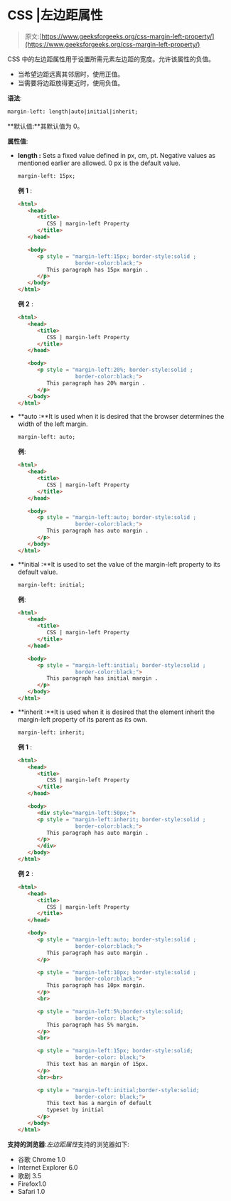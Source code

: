 # CSS |左边距属性

> 原文:[https://www.geeksforgeeks.org/css-margin-left-property/](https://www.geeksforgeeks.org/css-margin-left-property/)

CSS 中的左边距属性用于设置所需元素左边距的宽度。允许该属性的负值。

*   当希望边距远离其邻居时，使用正值。
*   当需要将边距放得更近时，使用负值。

**语法**:

```html
margin-left: length|auto|initial|inherit;
```

**默认值:**其默认值为 0。

**属性值**:

*   **length :** Sets a fixed value defined in px, cm, pt. Negative values as mentioned earlier are allowed. 0 px is the default value.

    ```html
    margin-left: 15px;

    ```

    **例 1** :

    ```html
    <html>
       <head>
          <title>
             CSS | margin-left Property
          </title>
       </head>

       <body>
          <p style = "margin-left:15px; border-style:solid ; 
                      border-color:black;">
             This paragraph has 15px margin .
          </p>
       </body>
    </html>
    ```

    **例 2** :

    ```html
    <html>
       <head>
          <title>
             CSS | margin-left Property
          </title>
       </head>

       <body>
          <p style = "margin-left:20%; border-style:solid ; 
                      border-color:black;">
             This paragraph has 20% margin .
          </p>
       </body>
    </html>
    ```

*   **auto :**It is used when it is desired that the browser determines the width of the left margin.

    ```html
    margin-left: auto;

    ```

    **例**:

    ```html
    <html>
       <head>
          <title>
             CSS | margin-left Property
          </title>
       </head>

       <body>
          <p style = "margin-left:auto; border-style:solid ; 
                      border-color:black;">
             This paragraph has auto margin .
          </p>
       </body>
    </html>
    ```

*   **initial :**It is used to set the value of the margin-left property to its default value.

    ```html
    margin-left: initial;

    ```

    **例**:

    ```html
    <html>
       <head>
          <title>
             CSS | margin-left Property
          </title>
       </head>

       <body>
          <p style = "margin-left:initial; border-style:solid ; 
                      border-color:black;">
             This paragraph has initial margin .
          </p>
       </body>
    </html>
    ```

*   **inherit :**It is used when it is desired that the element inherit the margin-left property of its parent as its own.

    ```html
    margin-left: inherit; 

    ```

    **例 1** :

    ```html
    <html>
       <head>
          <title>
             CSS | margin-left Property
          </title>
       </head>

       <body>
          <div style="margin-left:50px;">
          <p style = "margin-left:inherit; border-style:solid ; 
                      border-color:black;">
             This paragraph has auto margin .
          </p>
          </div>
       </body>
    </html>
    ```

    **例 2** :

    ```html
    <html>
       <head>
          <title>
             CSS | margin-left Property
          </title>
       </head>

       <body>
          <p style = "margin-left:auto; border-style:solid ; 
                      border-color:black;">
             This paragraph has auto margin .
          </p>

          <p style = "margin-left:10px; border-style:solid ; 
                      border-color:black;">
             This paragraph has 10px margin.
          </p>
          <br>

          <p style = "margin-left:5%;border-style:solid; 
                      border-color: black;">
             This paragraph has 5% margin.
          </p>
          <br>

          <p style = "margin-left:15px; border-style:solid;
                      border-color: black;">
             This text has an margin of 15px.
          </p>
          <br><br>   

          <p style = "margin-left:initial;border-style:solid;
                      border-color: black;">
             This text has a margin of default
             typeset by initial
          </p>   
       </body>
    </html> 
    ```

**支持的浏览器**:*左边距属性*支持的浏览器如下:

*   谷歌 Chrome 1.0
*   Internet Explorer 6.0
*   歌剧 3.5
*   Firefox1.0
*   Safari 1.0